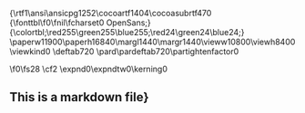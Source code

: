 {\rtf1\ansi\ansicpg1252\cocoartf1404\cocoasubrtf470
{\fonttbl\f0\fnil\fcharset0 OpenSans;}
{\colortbl;\red255\green255\blue255;\red24\green24\blue24;}
\paperw11900\paperh16840\margl1440\margr1440\vieww10800\viewh8400\viewkind0
\deftab720
\pard\pardeftab720\partightenfactor0

\f0\fs28 \cf2 \expnd0\expndtw0\kerning0
## This is a markdown file}
